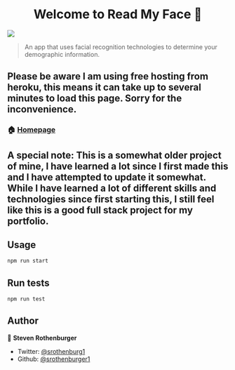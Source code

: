 <h1 align="center">Welcome to Read My Face 👋</h1>
<p>
  <img src="https://img.shields.io/badge/version-0.1.0-blue.svg?cacheSeconds=2592000" />
</p>

> An app that uses facial recognition technologies to determine your demographic information.

## Please be aware I am using free hosting from heroku, this means it can take up to several minutes to load this page. Sorry for the inconvenience.
### 🏠 [Homepage](readmyface.herokuapp.com)

## A special note: This is a somewhat older project of mine, I have learned a lot since I first made this and I have attempted to update it somewhat. While I have learned a lot of different skills and technologies since first starting this, I still feel like this is a good full stack project for my portfolio.


## Usage

```sh
npm run start
```

## Run tests

```sh
npm run test
```

## Author

👤 **Steven Rothenburger**

* Twitter: [@srothenburg1](https://twitter.com/srothenburg1)
* Github: [@srothenburger1](https://github.com/srothenburger1)


